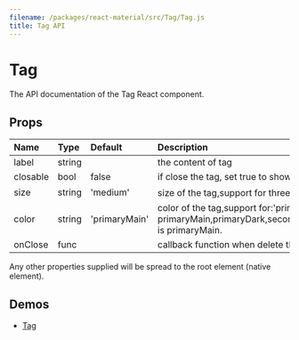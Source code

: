 ```yaml
---
filename: /packages/react-material/src/Tag/Tag.js
title: Tag API
---
```


<!--- This documentation is automatically generated, do not try to edit it. -->

# Tag

<p class="description">The API documentation of the Tag React component.</p>



## Props

| Name | Type | Default | Description |
|:-----|:-----|:--------|:------------|
| <span class="prop-name">label</span> | <span class="prop-type">string |   | the content of tag |
| <span class="prop-name">closable</span> | <span class="prop-type">bool | <span class="prop-default">false</span> | if close the tag, set true to show close icon button.default value is false. |
| <span class="prop-name">size</span> | <span class="prop-type">string | <span class="prop-default">'medium'</span> | size of the tag,support for three sizes:'small，medium, large',defalut value is medium. |
| <span class="prop-name">color</span> | <span class="prop-type">string | <span class="prop-default">'primaryMain'</span> | color of the tag,support for:'primaryLight, primaryMain,primaryDark,secondaryLight,secondaryMain,secondaryDark,errorLight,errorMain,errorDark',defalut is primaryMain. |
| <span class="prop-name">onClose</span> | <span class="prop-type">func |   | callback function when delete the tag |

Any other properties supplied will be spread to the root element (native element).

## Demos

- [Tag](/demos/tag)

